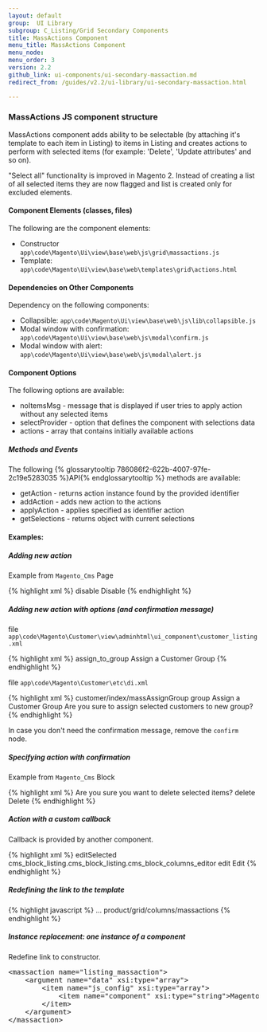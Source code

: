 ```yaml
---
layout: default
group:  UI Library
subgroup: C_Listing/Grid Secondary Components
title: MassActions Component
menu_title: MassActions Component
menu_node:
menu_order: 3
version: 2.2
github_link: ui-components/ui-secondary-massaction.md
redirect_from: /guides/v2.2/ui-library/ui-secondary-massaction.html

---
```


### MassActions JS component structure

MassActions component adds ability to be selectable (by attaching it's template to each item in Listing) to items in Listing and creates actions to perform with selected items (for example: 'Delete', 'Update attributes' and so on).

"Select all" functionality is improved in Magento 2. Instead of creating a list of all selected items they are now flagged and list is created only for excluded elements.

#### Component Elements (classes, files)

The following are the component elements:

* Constructor `app\code\Magento\Ui\view\base\web\js\grid\massactions.js`
* Template: `app\code\Magento\Ui\view\base\web\templates\grid\actions.html`

#### Dependencies on Other Components

Dependency on the following components:

* Collapsible: `app\code\Magento\Ui\view\base\web\js\lib\collapsible.js`
* Modal window with confirmation: `app\code\Magento\Ui\view\base\web\js\modal\confirm.js`
* Modal window with alert: `app\code\Magento\Ui\view\base\web\js\modal\alert.js`

#### Component Options

The following options are available:

* noItemsMsg - message that is displayed if user tries to apply action without any selected items
* selectProvider - option that defines the component with selections data
* actions - array that contains initially available actions

<h5>Methods and Events</h5>

The following {% glossarytooltip 786086f2-622b-4007-97fe-2c19e5283035 %}API{% endglossarytooltip %} methods are available:

* getAction - returns action instance found by the provided identifier
* addAction - adds new action to the actions
* applyAction - applies specified as identifier action
* getSelections - returns object with current selections

#### Examples:

##### Adding new action

Example from `Magento_Cms` Page

{% highlight xml %}
<massaction name="listing_massaction">
    <action name="disable">
        <settings>
            <url path="cms/page/massDisable"/>
            <type>disable</type>
            <label translate="true">Disable</label>
        </settings>
    </action>
</massaction>
{% endhighlight %}

##### Adding new action with options (and confirmation message)

file `app\code\Magento\Customer\view\adminhtml\ui_component\customer_listing.xml`

{% highlight xml %}
<massaction name="listing_massaction" component="Magento_Ui/js/grid/tree-massactions">
    <action name="assign_to_group">
        <settings>
            <type>assign_to_group</type>
            <label translate="true">Assign a Customer Group</label>
            <actions class="Magento\Customer\Ui\Component\MassAction\Group\Options"/>
        </settings>
    </action>
</massaction>
{% endhighlight %}

file `app\code\Magento\Customer\etc\di.xml`

{% highlight xml %}
<config  xmlns:xsi="http://www.w3.org/2001/XMLSchema-instance" xsi:noNamespaceSchemaLocation="urn:magento:framework:ObjectManager/etc/config.xsd">
    <type name="Magento\Customer\Ui\Component\MassAction\Group\Options">
        <arguments>
            <argument name="data" xsi:type="array">
                <item name="urlPath" xsi:type="string">customer/index/massAssignGroup</item>
                <item name="paramName" xsi:type="string">group</item>
                <item name="confirm" xsi:type="array">
                    <item name="title" xsi:type="string" translatable="true">Assign a Customer Group</item>
                    <item name="message" xsi:type="string" translatable="true">Are you sure to assign selected customers to new group?</item>
                </item>
            </argument>
        </arguments>
    </type>    
</config>
{% endhighlight %}

In case you don't need the confirmation message, remove the `confirm` node.


##### Specifying action with confirmation

Example from `Magento_Cms` Block

{% highlight xml %}
<massaction name="listing_massaction">
    <action name="delete">
        <settings>
            <confirm>
                <message translate="true">Are you sure you want to delete selected items?</message>
                <title translate="true">Delete items</title>
            </confirm>
            <url path="cms/block/massDelete"/>
            <type>delete</type>
            <label translate="true">Delete</label>
        </settings>
    </action>
</massaction>
{% endhighlight %}

##### Action with a custom callback

Callback is provided by another component.

{% highlight xml %}
<massaction name="listing_massaction">
    <action name="edit">
        <settings>
            <callback>
                <target>editSelected</target>
                <provider>cms_block_listing.cms_block_listing.cms_block_columns_editor</provider>
            </callback>
            <type>edit</type>
            <label translate="true">Edit</label>
        </settings>
    </action>
</massaction>
{% endhighlight %}


##### Redefining the link to the template

{% highlight javascript %}
<massaction name="listing_massaction">
    <argument name="data" xsi:type="array">
        ...
        <item name="config" xsi:type="array">
            <item name="template" xsi:type="string">product/grid/columns/massactions</item>
        </item>
    </argument>
</massaction>
{% endhighlight %}

##### Instance replacement: one instance of a component

Redefine link to constructor.

<pre>
&lt;massaction name="listing_massaction"&gt;
    &lt;argument name="data" xsi:type="array"&gt;
        &lt;item name="js_config" xsi:type="array"&gt;
            &lt;item name="component" xsi:type="string"&gt;Magento_Products/js/grid/massactions&lt;/item&gt;
        &lt;/item&gt;
    &lt;/argument&gt;
&lt;/massaction&gt;
</pre>
